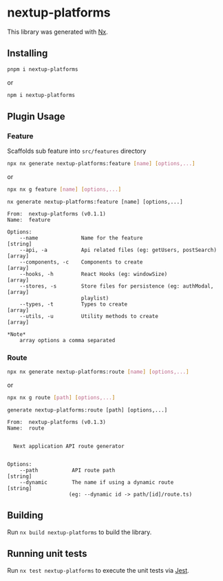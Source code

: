 # nextup-platforms

This library was generated with [Nx](https://nx.dev).

## Installing

```bash
pnpm i nextup-platforms
```

or

```bash
npm i nextup-platforms
```

## Plugin Usage

### Feature

Scaffolds sub feature into `src/features` directory

```bash
npx nx generate nextup-platforms:feature [name] [options,...]
```

or

```bash
npx nx g feature [name] [options,...]
```

```
nx generate nextup-platforms:feature [name] [options,...]

From:  nextup-platforms (v0.1.1)
Name:  feature

Options:
    --name              Name for the feature                         [string]
    --api, -a           Api related files (eg: getUsers, postSearch) [array]
    --components, -c    Components to create                         [array]
    --hooks, -h         React Hooks (eg: windowSize)                 [array]
    --stores, -s        Store files for persistence (eg: authModal,  [array]
                        playlist)
    --types, -t         Types to create                              [array]
    --utils, -u         Utility methods to create                    [array]

*Note*
    array options a comma separated
```

### Route

```bash
npx nx generate nextup-platforms:route [name] [options,...]
```

or

```bash
npx nx g route [path] [options,...]
```

```
generate nextup-platforms:route [path] [options,...]

From:  nextup-platforms (v0.1.3)
Name:  route


  Next application API route generator


Options:
    --path           API route path                                   [string]
    --dynamic        The name if using a dynamic route                [string]
                    (eg: --dynamic id -> path/[id]/route.ts)                                          
```

## Building

Run `nx build nextup-platforms` to build the library.

## Running unit tests

Run `nx test nextup-platforms` to execute the unit tests via [Jest](https://jestjs.io).
